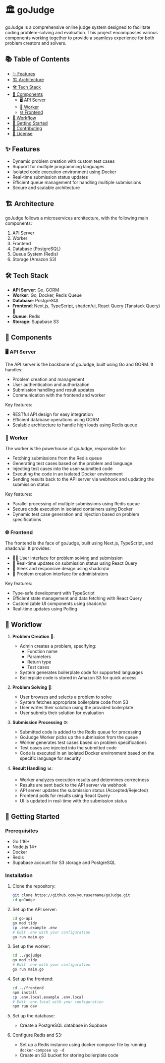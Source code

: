 # 🏛️ goJudge

goJudge is a comprehensive online judge system designed to facilitate coding problem-solving and evaluation. This project encompasses various components working together to provide a seamless experience for both problem creators and solvers.

## 📚 Table of Contents

- [✨ Features](#-features)
- [🏗️ Architecture](#️-architecture)
- [🛠️ Tech Stack](#️-tech-stack)
- [🧩 Components](#-components)
  - [🖥️ API Server](#️-api-server)
  - [🤖 Worker](#-worker)
  - [🌐 Frontend](#-frontend)
- [🔄 Workflow](#-workflow)
- [🚀 Getting Started](#-getting-started)
- [🤝 Contributing](#-contributing)
- [📄 License](#-license)

## ✨ Features

- Dynamic problem creation with custom test cases
- Support for multiple programming languages
- Isolated code execution environment using Docker
- Real-time submission status updates
- Efficient queue management for handling multiple submissions
- Secure and scalable architecture

## 🏗️ Architecture

goJudge follows a microservices architecture, with the following main components:

1. API Server
2. Worker
3. Frontend
4. Database (PostgreSQL)
5. Queue System (Redis)
6. Storage (Amazon S3)

## 🛠️ Tech Stack

- **API Server**: Go, GORM 
- **Worker**: Go, Docker, Redis Queue
- **Database**: PostgreSQL
- **Frontend**: Next.js, TypeScript, shadcn/ui, React Query (Tanstack Query) 🔄
- **Queue**: Redis 
- **Storage**: Supabase S3 

## 🧩 Components

### 🖥️ API Server

The API server is the backbone of goJudge, built using Go and GORM. It handles:

- Problem creation and management
- User authentication and authorization
- Submission handling and result updates
- Communication with the frontend and worker

Key features:
- RESTful API design for easy integration
- Efficient database operations using GORM
- Scalable architecture to handle high loads using Redis queue

### 🤖 Worker

The worker is the powerhouse of goJudge, responsible for:

- Fetching submissions from the Redis queue
- Generating test cases based on the problem and language
- Injecting test cases into the user-submitted code
- Executing the code in an isolated Docker environment
- Sending results back to the API server via webhook and updating the submission status

Key features:
- Parallel processing of multiple submissions using Redis queue
- Secure code execution in isolated containers using Docker
- Dynamic test case generation and injection based on problem specifications

### 🌐 Frontend

The frontend is the face of goJudge, built using Next.js, TypeScript, and shadcn/ui. It provides:

- 👨‍💻 User interface for problem solving and submission
- 🔄 Real-time updates on submission status using React Query
- 🎨 Sleek and responsive design using shadcn/ui
- 👑 Problem creation interface for administrators

Key features:
- Type-safe development with TypeScript
- Efficient state management and data fetching with React Query
- Customizable UI components using shadcn/ui
- Real-time updates using Polling

## 🔄 Workflow

1. **Problem Creation** 📝:
   - Admin creates a problem, specifying:
     - Function name
     - Parameters
     - Return type
     - Test cases
   - System generates boilerplate code for supported languages
   - Boilerplate code is stored in Amazon S3 for quick access

2. **Problem Solving** 🧠:
   - User browses and selects a problem to solve
   - System fetches appropriate boilerplate code from S3
   - User writes their solution using the provided boilerplate
   - User submits their solution for evaluation

3. **Submission Processing** ⚙️:
   - Submitted code is added to the Redis queue for processing
   - GoJudge Worker picks up the submission from the queue
   - Worker generates test cases based on problem specifications
   - Test cases are injected into the submitted code
   - Code is executed in an isolated Docker environment based on the specific language for security

4. **Result Handling** 📊:
   - Worker analyzes execution results and determines correctness
   - Results are sent back to the API server via webhook
   - API server updates the submission status (Accepted/Rejected)
   - Frontend polls for results using React Query
   - UI is updated in real-time with the submission status

## 🚀 Getting Started

### Prerequisites

- Go 1.16+
- Node.js 14+
- Docker
- Redis
- Supabase account for S3 storage and PostgreSQL

### Installation

1. Clone the repository:
   ```bash
   git clone https://github.com/yourusername/goJudge.git
   cd goJudge
   ```

2. Set up the API server:
   ```bash
   cd go-api
   go mod tidy
   cp .env.example .env
   # Edit .env with your configuration
   go run main.go
   ```

3. Set up the worker:
   ```bash
   cd ../gojudge
   go mod tidy
   # Edit .env with your configuration
   go run main.go
   ```

4. Set up the frontend:
   ```bash
   cd ../frontend
   npm install
   cp .env.local.example .env.local
   # Edit .env.local with your configuration
   npm run dev
   ```

5. Set up the database:
   - Create a PostgreSQL database in Supbase
   

6. Configure Redis and S3:
   - Set up a Redis instance using docker compose file by running `docker-compose up -d`
   - Create an S3 bucket for storing boilerplate code
